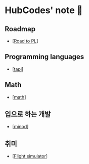 # HubCodes' note 💪

## Roadmap

- [[Road to PL]]

## Programming languages

- [[tapl]]

## Math

- [[math]]

## 입으로 하는 개발

- [[minod]]

## 취미

- [[Flight simulator]]


[//begin]: # "Autogenerated link references for markdown compatibility"
[Road to PL]: road-to-pl "Road to PL"
[tapl]: tapl "Types and Programming languages"
[math]: math "Math"
[minod]: minod "minod"
[Flight simulator]: flight-simulator "Flight Simulator"
[//end]: # "Autogenerated link references"